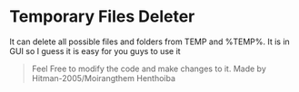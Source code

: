 # Temporary Files Deleter
It can delete all possible files and folders from TEMP and %TEMP%.
It is in GUI so I guess it is easy for you guys to use it

> Feel Free to modify the code and make changes to it.
> Made by Hitman-2005/Moirangthem Henthoiba